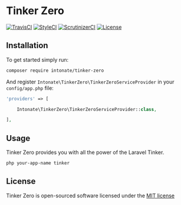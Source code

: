 # Tinker Zero

[![TravisCI](https://img.shields.io/travis/intonate/tinker-zero/master.svg?style=flat-square)](https://travis-ci.org/intonate/tinker-zero)
[![StyleCI](https://styleci.io/repos/110322700/shield)](https://styleci.io/repos/110322700)
[![ScrutinizerCI](https://img.shields.io/scrutinizer/g/intonate/tinker-zero.svg?style=flat-square)](https://scrutinizer-ci.com/g/intonate/tinker-zero)
[![License](https://img.shields.io/badge/license-MIT-brightgreen.svg?style=flat-square)](https://github.com/intonate/tinker-zero/blob/master/LICENSE)

## Installation

To get started simply run:

```sh
composer require intonate/tinker-zero
```

And register `Intonate\TinkerZero\TinkerZeroServiceProvider` in your `config/app.php` file:

```php
'providers' => [

    Intonate\TinkerZero\TinkerZeroServiceProvider::class,

],
```

## Usage

Tinker Zero provides you with all the power of the Laravel Tinker.

```sh
php your-app-name tinker
```

## License

Tinker Zero is open-sourced software licensed under the [MIT license](https://github.com/laravel-zero/laravel-zero/blob/stable/LICENSE.md)
